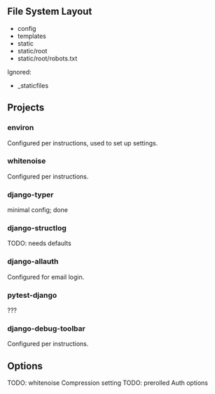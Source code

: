## File System Layout

- config
- templates
- static
- static/root
- static/root/robots.txt

Ignored:
- _staticfiles

## Projects

### environ

Configured per instructions, used to set up settings.

### whitenoise

Configured per instructions.

### django-typer

minimal config; done

### django-structlog

TODO: needs defaults

### django-allauth

Configured for email login.

### pytest-django

???

### django-debug-toolbar

Configured per instructions.

## Options

TODO: whitenoise Compression setting
TODO: prerolled Auth options
